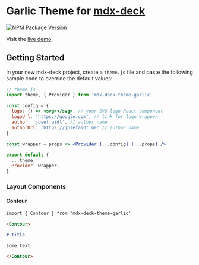 # Garlic Theme for [mdx-deck](https://github.com/jxnblk/mdx-deck)

[![NPM Package Version](https://img.shields.io/npm/v/mdx-deck-theme-garlic.svg?style=flat-square)](https://www.npmjs.com/package/mdx-deck-theme-garlic)

Visit the [live demo](https://mdx-deck-theme-garlic.josefaidt.now.sh).

## Getting Started

In your new mdx-deck project, create a `theme.js` file and paste the following sample code to override the default values:

```jsx
// theme.js
import theme, { Provider } from 'mdx-deck-theme-garlic'

const config = {
  logo: () => <svg></svg>, // your SVG logo React component
  logoUrl: 'https://google.com', // link for logo wrapper
  author: 'josef.aidt', // author name
  authorUrl: 'https://josefaidt.me' // author name
}

const wrapper = props => <Provider {...config} {...props} />

export default {
  ...theme,
  Provider: wrapper,
}
```

### Layout Components

#### Contour

```markdown
import { Contour } from 'mdx-deck-theme-garlic'

<Contour>

# Title

some text

</Contour>
```